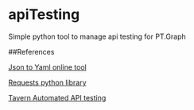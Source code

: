# apiTesting
Simple python tool to manage api testing for PT.Graph


##References

[Json to Yaml online tool](https://www.json2yaml.com/)

[Requests python library](https://realpython.com/python-requests/)

[Tavern Automated API testing](https://taverntesting.github.io/)
